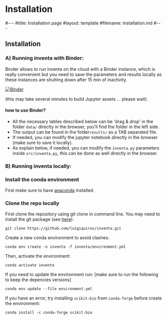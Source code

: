 <h1>Installation</h1>

#---
#title: Installation page
#layout: template
#filename: installation.md
#--- 

## Installation

### A) Running inventa with Binder:

Binder allows to run inventa on the cloud with a Binder instance, which is really convenient but you need to save the parameters and results locally as these instances are shutting down after 15 min of inactivity.

[![Binder](https://mybinder.org/badge_logo.svg)](https://mybinder.org/v2/gh/luigiquiros/inventa/main?urlpath=lab/tree/notebook/inventa.ipynb)

(this may take several minutes to build Jupyter assets ... please wait).

#### how to use Binder?

- All the necessary tables described below can be 'drag & drop' in the folder `data/` direclty in the browser, you'll find the folder in the left side.
- The output can be found in the folder`results/` as a TAB separated file.
- If needed, you can modify the jupyter notebook directly in the browser (make sure to save it locally).
- As explain below, if needed, you can modify the `inventa.py` parameters inside `src/inventa.py`, this can be done as well directly in the browser.

### B) Running inventa locally:

### Install the conda environment

First make sure to have [anaconda](https://www.anaconda.com/products/individual) installed.

### Clone the repo locally

First clone the repository using git clone in command line. You may need to install the git package (see [here](https://www.atlassian.com/git/tutorials/install-git)):

```
git clone https://github.com/luigiquiros/inventa.git
```

Create a new conda environment to avoid clashes:

```
conda env create -n inventa -f inventa/environment.yml
```

Then, activate the environment: 

```
conda activate inventa
```

If you need to update the environment run: 
[make sure to run the following to keep the depencies versions]

```
conda env update --file environment.yml
```

If you have an error, try installing `scikit-bio` from `conda-forge` before create the environment:

```
conda install -c conda-forge scikit-bio
```

